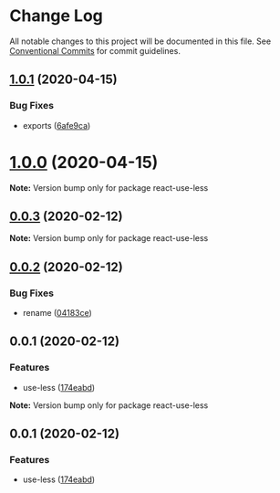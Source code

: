 # Change Log

All notable changes to this project will be documented in this file.
See [Conventional Commits](https://conventionalcommits.org) for commit guidelines.

## [1.0.1](https://github.com/VdustR/use-less/compare/v1.0.0...v1.0.1) (2020-04-15)


### Bug Fixes

* exports ([6afe9ca](https://github.com/VdustR/use-less/commit/6afe9ca))





# [1.0.0](https://github.com/VdustR/use-less/compare/v0.0.3...v1.0.0) (2020-04-15)

**Note:** Version bump only for package react-use-less





## [0.0.3](https://github.com/VdustR/use-less/compare/v0.0.2...v0.0.3) (2020-02-12)

**Note:** Version bump only for package react-use-less





## [0.0.2](https://github.com/VdustR/use-less/compare/v0.0.1...v0.0.2) (2020-02-12)


### Bug Fixes

* rename ([04183ce](https://github.com/VdustR/use-less/commit/04183ce))





## 0.0.1 (2020-02-12)


### Features

* use-less ([174eabd](https://github.com/VdustR/use-less/commit/174eabd))







**Note:** Version bump only for package react-use-less





## 0.0.1 (2020-02-12)


### Features

* use-less ([174eabd](https://github.com/VdustR/use-less/commit/174eabd))
